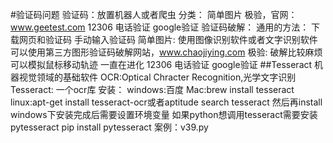 #验证码问题
    验证码：放置机器人或者爬虫
    分类：
        简单图片
        极验，官网：www.geetest.com
        12306
        电话验证
        google验证
    验证码破解：
        通用的方法：
            下载网页和验证码
            手动输入验证码
        简单图片:
            使用图像识别软件或者文字识别软件
            可以使用第三方图形验证码破解网站，www.chaojiying.com
        极验:
            破解比较麻烦
            可以模拟鼠标移动轨迹
            一直在进化
        12306
        电话验证
        google验证
##Tesseract
    机器视觉领域的基础软件
    OCR:Optical Chracter Recognition,光学文字识别
    Tesseract: 一个ocr库
    安装：
        windows:百度
        Mac:brew install tesseract
        linux:apt-get install tesseract-ocr或者aptitude search tesseract 然后再install
        windows下安装完成后需要设置环境变量
    如果python想调用tesseract需要安装pytesseract
        pip install pytesseract
    案例：v39.py
